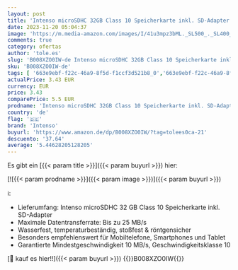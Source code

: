 ```yaml
---
layout: post
title: 'Intenso microSDHC 32GB Class 10 Speicherkarte inkl. SD-Adapter  schwarz'
date: 2023-11-20 05:04:37
image: 'https://m.media-amazon.com/images/I/41u3mpz3bML._SL500_._SL400_.jpg'
comments: true
category: ofertas
author: 'tole.es'
slug: 'B008XZO0IW-de Intenso microSDHC 32GB Class 10 Speicherkarte inkl. SD-...'
sku: 'B008XZO0IW-de'
tags: [ '663e9ebf-f22c-46a9-8f5d-f1ccf3d521b8_0','663e9ebf-f22c-46a9-8f5d-f1ccf3d521b8_2501','663e9ebf-f22c-46a9-8f5d-f1ccf3d521b8_6401','Arborist Merchandising Root','BOW Test 5','Bestseller zu attraktiven Preisen','Computer & Zubehör','Computerbild Aktion','Custom Stores','DE_PN_BOW_ASINS_per_Category - HARD2l: MA+Mobile+Music+Office+Outdoor+PC+Pets+Sport+Tools+Toy+Wireless','Datenspeicher','Elektronik & Foto','Externe Datenspeicher','Homeoffice-Lösungen','IT-Zubehör','Micro SD Speicherkarten','Microsoft Lumia 650 DS Bundle','Self Service','Special Features Stores','Speicherkarten','Stores','e26659c6-d1cd-45cb-800b-2f9b432b8572_0','e26659c6-d1cd-45cb-800b-2f9b432b8572_3201','e26659c6-d1cd-45cb-800b-2f9b432b8572_4401','e26659c6-d1cd-45cb-800b-2f9b432b8572_8801','fef4abe9-89f8-4148-9822-baf23db24893_0','fef4abe9-89f8-4148-9822-baf23db24893_1501','intenso','🇩🇪', ]
actualPrice: 3.43 EUR
currency: EUR
price: 3.43
comparePrice: 5.5 EUR
prodname: 'Intenso microSDHC 32GB Class 10 Speicherkarte inkl. SD-Adapter  schwarz'
country: 'de'
flag: '🇩🇪'
brand: 'Intenso'
buyurl: 'https://www.amazon.de/dp/B008XZO0IW/?tag=tolees0ca-21'
descuento: '37.64'
average: '5.44628205128205'
---
```


Es gibt ein [{{< param title >}}]({{< param buyurl >}}) hier:

[![{{< param prodname >}}]({{< param image >}})]({{< param buyurl >}})

ℹ️:

- Lieferumfang: Intenso microSDHC 32 GB Class 10 Speicherkarte inkl. SD-Adapter
- Maximale Datentransferrate: Bis zu 25 MB/s
- Wasserfest, temperaturbeständig, stoßfest & röntgensicher
- Besonders empfehlenswert für Mobiltelefone, Smartphones und Tablet
- Garantierte Mindestgeschwindigkeit 10 MB/s, Geschwindigkeitsklasse 10

[🛒 kauf es hier!!]({{< param buyurl >}})
{{<world>}}B008XZO0IW{{</world>}}
